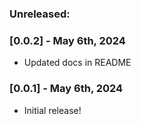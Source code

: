### Unreleased:

### [0.0.2] - May 6th, 2024

- Updated docs in README

### [0.0.1] - May 6th, 2024

- Initial release!
